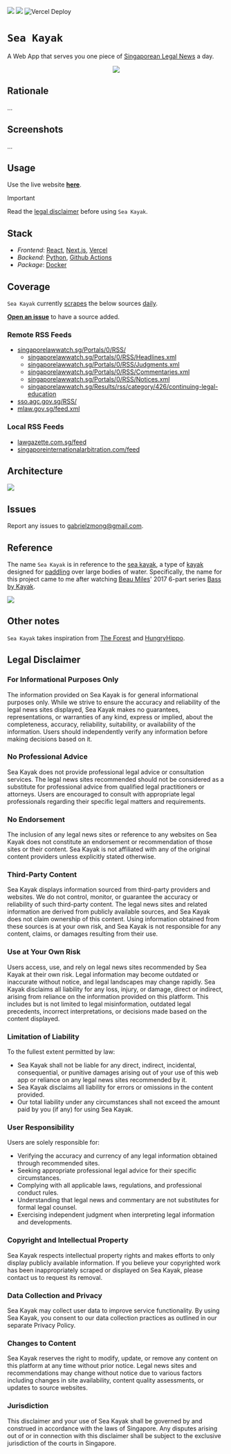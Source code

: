 [![](https://img.shields.io/badge/sea_kayak_1.0.0-passing-green)](https://github.com/gongahkia/sea-kayak/releases/tag/1.0.0) 
![](https://github.com/gongahkia/sea-kayak/actions/workflows/collate.yml/badge.svg)
![Vercel Deploy](https://deploy-badge.vercel.app/vercel/sea-kayak)

# `Sea Kayak`

A Web App that serves you one piece of [Singaporean Legal News](#coverage) a day.

<div align="center">
    <img src="./asset/logo/sea-kayak.png">
</div>

## Rationale

...

## Screenshots

...

## Usage

Use the live website [**here**](https://sea-kayak.vercel.app/).

> [!IMPORTANT]
> Read the [legal disclaimer](#legal-disclaimer) before using `Sea Kayak`.

## Stack

* *Frontend*: [React](https://react.dev/), [Next.js](https://nextjs.org/), [Vercel](https://vercel.com/)
* *Backend*: [Python](https://www.python.org/), [Github Actions](https://github.com/features/actions)
* *Package*: [Docker](https://www.docker.com/)

## Coverage

`Sea Kayak` currently [scrapes](./.github/workflows/collate.yml) the below sources [daily](#architecture).

[**Open an issue**](https://github.com/gongahkia/sea-kayak/issues) to have a source added.

### Remote RSS Feeds

* [singaporelawwatch.sg/Portals/0/RSS/](https://www.singaporelawwatch.sg/Portals/0/RSS/SuperFeed)
    * [singaporelawwatch.sg/Portals/0/RSS/Headlines.xml](https://www.singaporelawwatch.sg/Portals/0/RSS/Headlines.xml)
    * [singaporelawwatch.sg/Portals/0/RSS/Judgments.xml](https://www.singaporelawwatch.sg/Portals/0/RSS/Judgments.xml)
    * [singaporelawwatch.sg/Portals/0/RSS/Commentaries.xml](https://www.singaporelawwatch.sg/Portals/0/RSS/Commentaries.xml)
    * [singaporelawwatch.sg/Portals/0/RSS/Notices.xml](https://www.singaporelawwatch.sg/Portals/0/RSS/Notices.xml)
    * [singaporelawwatch.sg/Results/rss/category/426/continuing-legal-education](https://www.singaporelawwatch.sg/Results/rss/category/426/continuing-legal-education)
* [sso.agc.gov.sg/RSS/](https://sso.agc.gov.sg/RSS/NewLegislation.aspx)
* [mlaw.gov.sg/feed.xml](https://www.mlaw.gov.sg/feed.xml)

### Local RSS Feeds

* [lawgazette.com.sg/feed](https://lawgazette.com.sg/feed)
* [singaporeinternationalarbitration.com/feed](https://singaporeinternationalarbitration.com/feed)

## Architecture

![](./asset/reference/architecture.png)

## Issues

Report any issues to [gabrielzmong@gmail.com](mailto:gabrielzmong@gmail.com).

## Reference

The name `Sea Kayak` is in reference to the [sea kayak](https://en.wikipedia.org/wiki/Sea_kayak), a type of [kayak](https://en.wikipedia.org/wiki/Kayak) designed for [paddling](https://en.wikipedia.org/wiki/Paddling) over large bodies of water. Specifically, the name for this project came to me after watching [Beau Miles](https://www.youtube.com/@BeauMiles)' 2017 6-part series [Bass by Kayak](https://youtube.com/playlist?list=PLXoBa_nJj5lWtT6DsttZ5le3LxlnrBkjm&feature=shared).

![](./asset/logo/bass.webp)

## Other notes

`Sea Kayak` takes inspiration from [The Forest](https://theforest.link/) and [HungryHippo](https://github.com/hueyy/HungryHippo).

## Legal Disclaimer

### For Informational Purposes Only

The information provided on Sea Kayak is for general informational purposes only. While we strive to ensure the accuracy and reliability of the legal news sites displayed, Sea Kayak makes no guarantees, representations, or warranties of any kind, express or implied, about the completeness, accuracy, reliability, suitability, or availability of the information. Users should independently verify any information before making decisions based on it.

### No Professional Advice

Sea Kayak does not provide professional legal advice or consultation services. The legal news sites recommended should not be considered as a substitute for professional advice from qualified legal practitioners or attorneys. Users are encouraged to consult with appropriate legal professionals regarding their specific legal matters and requirements.

### No Endorsement

The inclusion of any legal news sites or reference to any websites on Sea Kayak does not constitute an endorsement or recommendation of those sites or their content. Sea Kayak is not affiliated with any of the original content providers unless explicitly stated otherwise.

### Third-Party Content

Sea Kayak displays information sourced from third-party providers and websites. We do not control, monitor, or guarantee the accuracy or reliability of such third-party content. The legal news sites and related information are derived from publicly available sources, and Sea Kayak does not claim ownership of this content. Using information obtained from these sources is at your own risk, and Sea Kayak is not responsible for any content, claims, or damages resulting from their use.

### Use at Your Own Risk

Users access, use, and rely on legal news sites recommended by Sea Kayak at their own risk. Legal information may become outdated or inaccurate without notice, and legal landscapes may change rapidly. Sea Kayak disclaims all liability for any loss, injury, or damage, direct or indirect, arising from reliance on the information provided on this platform. This includes but is not limited to legal misinformation, outdated legal precedents, incorrect interpretations, or decisions made based on the content displayed.

### Limitation of Liability

To the fullest extent permitted by law:

* Sea Kayak shall not be liable for any direct, indirect, incidental, consequential, or punitive damages arising out of your use of this web app or reliance on any legal news sites recommended by it.
* Sea Kayak disclaims all liability for errors or omissions in the content provided.
* Our total liability under any circumstances shall not exceed the amount paid by you (if any) for using Sea Kayak.

### User Responsibility

Users are solely responsible for:

* Verifying the accuracy and currency of any legal information obtained through recommended sites.
* Seeking appropriate professional legal advice for their specific circumstances.
* Complying with all applicable laws, regulations, and professional conduct rules.
* Understanding that legal news and commentary are not substitutes for formal legal counsel.
* Exercising independent judgment when interpreting legal information and developments.

### Copyright and Intellectual Property

Sea Kayak respects intellectual property rights and makes efforts to only display publicly available information. If you believe your copyrighted work has been inappropriately scraped or displayed on Sea Kayak, please contact us to request its removal.

### Data Collection and Privacy

Sea Kayak may collect user data to improve service functionality. By using Sea Kayak, you consent to our data collection practices as outlined in our separate Privacy Policy.

### Changes to Content

Sea Kayak reserves the right to modify, update, or remove any content on this platform at any time without prior notice. Legal news sites and recommendations may change without notice due to various factors including changes in site availability, content quality assessments, or updates to source websites.

### Jurisdiction

This disclaimer and your use of Sea Kayak shall be governed by and construed in accordance with the laws of Singapore. Any disputes arising out of or in connection with this disclaimer shall be subject to the exclusive jurisdiction of the courts in Singapore.